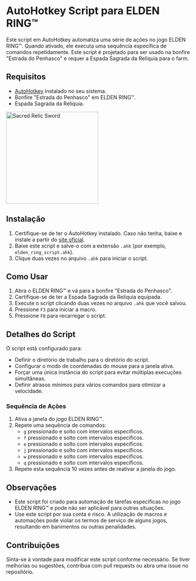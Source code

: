 # AutoHotkey Script para ELDEN RING™



Este script em AutoHotkey automatiza uma série de ações no jogo ELDEN RING™. Quando ativado, ele executa uma sequência específica de comandos repetidamente. Este script é projetado para ser usado na bonfire "Estrada do Penhasco" e requer a Espada Sagrada da Relíquia para o farm.

## Requisitos

- [AutoHotkey](https://www.autohotkey.com/) instalado no seu sistema.
- Bonfire "Estrada do Penhasco" em ELDEN RING™.
- Espada Sagrada da Relíquia.
<img src="https://i.postimg.cc/C50ft0Sp/Sacred-Relic-Sword.jpg" alt="Sacred Relic Sword" width="250">

## Instalação

1. Certifique-se de ter o AutoHotkey instalado. Caso não tenha, baixe e instale a partir do [site oficial](https://www.autohotkey.com/).
2. Baixe este script e salve-o com a extensão `.ahk` (por exemplo, `elden_ring_script.ahk`).
3. Clique duas vezes no arquivo `.ahk` para iniciar o script.

## Como Usar

1. Abra o ELDEN RING™ e vá para a bonfire "Estrada do Penhasco".
2. Certifique-se de ter a Espada Sagrada da Relíquia equipada.
3. Execute o script clicando duas vezes no arquivo `.ahk` que você salvou.
4. Pressione `F3` para iniciar a macro.
5. Pressione `F8` para recarregar o script.

## Detalhes do Script

O script está configurado para:

- Definir o diretório de trabalho para o diretório do script.
- Configurar o modo de coordenadas do mouse para a janela ativa.
- Forçar uma única instância do script para evitar múltiplas execuções simultâneas.
- Definir atrasos mínimos para vários comandos para otimizar a velocidade.

### Sequência de Ações

1. Ativa a janela do jogo ELDEN RING™.
2. Repete uma sequência de comandos:
   - `g` pressionado e solto com intervalos específicos.
   - `f` pressionado e solto com intervalos específicos.
   - `e` pressionado e solto com intervalos específicos.
   - `j` pressionado e solto com intervalos específicos.
   - `w` pressionado e solto com intervalos específicos.
   - `q` pressionado e solto com intervalos específicos.
3. Repete esta sequência 10 vezes antes de reativar a janela do jogo.

## Observações

- Este script foi criado para automação de tarefas específicas no jogo ELDEN RING™ e pode não ser aplicável para outras situações.
- Use este script por sua conta e risco. A utilização de macros e automações pode violar os termos de serviço de alguns jogos, resultando em banimentos ou outras penalidades.

## Contribuições

Sinta-se à vontade para modificar este script conforme necessário. Se tiver melhorias ou sugestões, contribua com pull requests ou abra uma issue no repositório.
